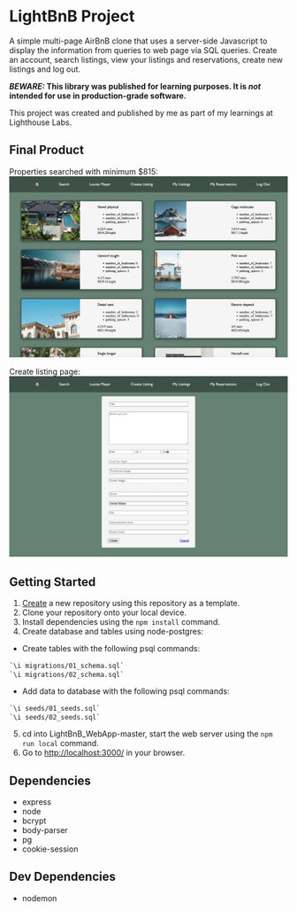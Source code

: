 # LightBnB Project

A simple multi-page AirBnB clone that uses a server-side Javascript to display the information from queries to web page via SQL queries. Create an account, search listings, view your listings and reservations, create new listings and log out.

**_BEWARE:_ This library was published for learning purposes. It is _not_ intended for use in production-grade software.**

This project was created and published by me as part of my learnings at Lighthouse Labs.

## Final Product

Properties searched with minimum $815: !['Screenshot of properties page'](https://github.com/campbell46/LightBnB/blob/main/docs/properties_screenshot.png)

Create listing page: !['Screenshot of new listing page'](https://github.com/campbell46/LightBnB/blob/main/docs/listing_screenshot.png)



## Getting Started

1. [Create](https://docs.github.com/en/repositories/creating-and-managing-repositories/creating-a-repository-from-a-template) a new repository using this repository as a template.
2. Clone your repository onto your local device.
3. Install dependencies using the `npm install` command.
4. Create database and tables using node-postgres:
  - Create tables with the following psql commands:
  ```
  `\i migrations/01_schema.sql`
  `\i migrations/02_schema.sql`
  ```
  - Add data to database with the following psql commands:
  ```
  `\i seeds/01_seeds.sql`
  `\i seeds/02_seeds.sql`
  ```
5. cd into LightBnB_WebApp-master, start the web server using the `npm run local` command.
6. Go to <http://localhost:3000/> in your browser.

## Dependencies

- express
- node
- bcrypt
- body-parser
- pg
- cookie-session

## Dev Dependencies
- nodemon